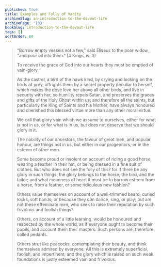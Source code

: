 ```yaml
---
published: true
title: Examples and Folly of Vanity
archiveSlug: an-introduction-to-the-devout-life
archivePage: '103'
bookSlug: introduction-to-the-devout-life
tags: []
sortOrder: 60
---
```


> "Borrow empty vessels not a few,” said Eliseus to the poor widow, "and pour oil into them." (4 Kings, iv. 3)
>
> To receive the grace of God into our hearts they must be emptied of vain-glory.
>
> As the castrel, a bird of the hawk kind, by crying and looking on the birds of prey, affrights them by a secret property peculiar to herself, which makes the dove love her above all other birds, and live in security with her, so humility repels Satan, and preserves the graces and gifts of the Holy Ghost within us; and therefore all the saints, but particularly the King of Saints and his Mother, have always honoured and cherished this blessed virtue more than any other moral virtue.
>
> We call that glory vain which we assume to ourselves, either for what is not in us, or for what is in us, but does not deserve that we should glory in it.
>
> The nobility of our ancestors, the favour of great men, and popular honour, are things not in us, but either in our progenitors, or in the esteem of other men.
>
> Some become proud or insolent on account of riding a good horse, wearing a feather in their hat, or being dressed in a fine suit of clothes. But who does not see the folly of this? for if there be any glory in such things, the glory belongs to the horse, the bird, and the tailor; and what meanness of heart it must be to borrow esteem from a horse, from a feather, or some ridiculous new fashion?
>
> Others value themselves on account of a well-trimmed beard, curled locks, soft hands; or because they can dance, sing, or play; but are not these effeminate men, who seek to raise their reputation by such frivolous and foolish things?
>
> Others, on account of a little learning, would be honoured and respected by the whole world, as if everyone ought to become their pupils, and account them their masters. Such persons are, therefore; called pedants.
>
> Others strut like peacocks, contemplating their beauty, and think themselves admired by everyone. All this is extremely superficial, foolish, and impertinent; and the glory which is raised on such weak foundations is justly esteemed vain and frivolous.

